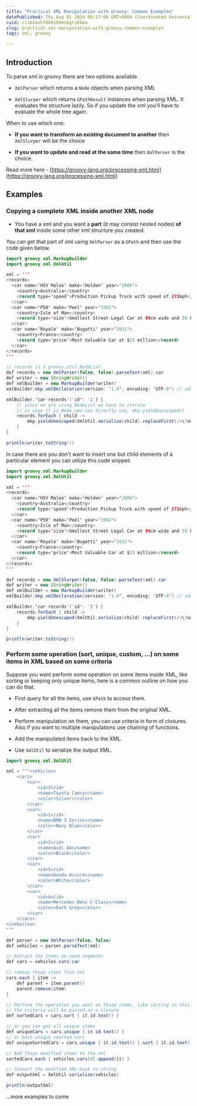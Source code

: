 ```yaml
---
title: "Practical XML Manipulation with Groovy: Common Examples"
datePublished: Thu Aug 01 2024 09:17:04 GMT+0000 (Coordinated Universal Time)
cuid: clzb2axhf000109mnbgts6kkm
slug: practical-xml-manipulation-with-groovy-common-examples
tags: xml, groovy

---
```


## Introduction

To parse xml in groovy there are two options available

* `XmlParser` which returns a `Node` objects when parsing XML
    
* `XmlSlurper` which returns `GPathResult` instances when parsing XML. It evaluates the structure lazily. So if you update the xml you’ll have to evaluate the whole tree again.
    

When to use which one:

* **If you want to transform an existing document to another** then `XmlSlurper` will be the choice
    
* **If you want to update and read at the same time** then `XmlParser` is the choice.
    

Read more here - [https://groovy-lang.org/processing-xml.html](https://groovy-lang.org/processing-xml.html)

## Examples

### Copying a complete XML inside another XML node

* You have a xml and you want a **part** (it may consist nested nodes) **of that xml** inside some other xml structure you created.
    

You can get that part of xml using `XmlParser` as a `GPath` and then use the code given below.

```java
import groovy.xml.MarkupBuilder
import groovy.xml.XmlUtil

xml = '''
<records>
  <car name='HSV Maloo' make='Holden' year='2006'>
    <country>Australia</country>
    <record type='speed'>Production Pickup Truck with speed of 271kph</record>
  </car>
  <car name='P50' make='Peel' year='1962'>
    <country>Isle of Man</country>
    <record type='size'>Smallest Street-Legal Car at 99cm wide and 59 kg in weight</record>
  </car>
  <car name='Royale' make='Bugatti' year='1931'>
    <country>France</country>
    <record type='price'>Most Valuable Car at $15 million</record>
  </car>
</records>
'''

// records is a groovy.util.NodeList
def records = new XmlParser(false, false).parseText(xml).car
def writer = new StringWriter()
def xmlBuilder = new MarkupBuilder(writer)
xmlBuilder.mkp.xmlDeclaration(version: '1.0', encoding: 'UTF-8') // add xml declaration

xmlBuilder.'car-records'('id': '1') {
    // since we are using NodeList we have to iterate
    // in case it is Node you can directly use, mkp.yieldUnescaped()
    records.forEach { child ->
        mkp.yieldUnescaped(XmlUtil.serialize(child).replaceFirst(/<\?xml.*\?>/, ''))
    }
}

println(writer.toString())
```

In case there are you don't want to insert one but child elements of a particular element you can utilize this code snippet:

```java
import groovy.xml.MarkupBuilder
import groovy.xml.XmlUtil

xml = '''
<records>
  <car name='HSV Maloo' make='Holden' year='2006'>
    <country>Australia</country>
    <record type='speed'>Production Pickup Truck with speed of 271kph</record>
  </car>
  <car name='P50' make='Peel' year='1962'>
    <country>Isle of Man</country>
    <record type='size'>Smallest Street-Legal Car at 99cm wide and 59 kg in weight</record>
  </car>
  <car name='Royale' make='Bugatti' year='1931'>
    <country>France</country>
    <record type='price'>Most Valuable Car at $15 million</record>
  </car>
</records>
'''

def records = new XmlSlurper(false, false).parseText(xml).car
def writer = new StringWriter()
def xmlBuilder = new MarkupBuilder(writer)
xmlBuilder.mkp.xmlDeclaration(version: '1.0', encoding: 'UTF-8') // add xml declaration

xmlBuilder.'car-records'('id': '1') {
    records.forEach { child ->
        mkp.yieldUnescaped(XmlUtil.serialize(child).replaceFirst(/<\?xml.*\?>/, ''))
    }
}

println(writer.toString())
```

### Perform some operation (sort, unique, custom, ...) on some items in XML based on some criteria

Suppose you want perform some operation on some items inside XML, like sorting or keeping only unique items, here is a common outline on how you can do that.

* First query for all the items, use `GPath` to access them.
    
* After extracting all the items remove them from the original XML.
    
* Perform manipulation on them, you can use criteria in form of closures. Also if you want to multiple manipulations use chaining of functions.
    
* Add the manipulated items back to the XML.
    
* Use `XmlUtil` to serialize the output XML.
    

```java
import groovy.xml.XmlUtil

xml = """<vehicles>
    <cars>
        <car>
            <id>3</id>
            <name>Toyota Camry</name>
            <color>Silver</color>
        </car>
        <car>
            <id>1</id>
            <name>BMW 3 Series</name>
            <color>Navy Blue</color>
        </car>
        <car>
            <id>2</id>
            <name>Audi A4</name>
            <color>Black</color>
        </car>
        <car>
            <id>5</id>
            <name>Honda Accord</name>
            <color>White</color>
        </car>
        <car>
            <id>4</id>
            <name>Mercedes-Benz C-Class</name>
            <color>Dark Grey</color>
        </car>
    </cars>
</vehicles>
"""

def parser = new XmlParser(false, false)
def vehicles = parser.parseText(xml)

// Extract the items we need segments
def cars = vehicles.cars.car

// remove those items from xml
cars.each { item ->
    def parent = item.parent()
    parent.remove(item)
}

// Perform the operation you want on those items, like sorting in this case
// the criteria will be passed as a closure
def sortedCars = cars.sort { it.id.text() }

// or you can get all unique items
def uniqueCars = cars.unique { it.id.text() }
// or both unique soorted cars
def uniqueSortedCars = cars.unique { it.id.text() }.sort { it.id.text() }

// Add those modified items to the xml
sortedCars.each { vehicles.cars[0].append(it) }

// Convert the modified XML back to string
def outputXml = XmlUtil.serialize(vehicles)

println(outputXml)
```

...more examples to come